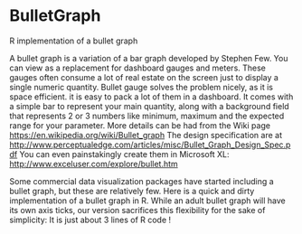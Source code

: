 # BulletGraph
R implementation of a bullet graph

A bullet graph is a variation of a bar graph developed by Stephen Few.  You can view as a replacement for dashboard gauges and meters. These gauges often consume a lot of real estate on the screen just to display a single numeric quantity. Bullet gauge solves the problem nicely, as it is space efficient. it is easy to pack a lot of them in a dashboard. It comes with a simple bar to represent your main quantity, along with a background field that represents 2 or 3 numbers like minimum, maximum and the expected range for your parameter. More details can be had from the Wiki page
https://en.wikipedia.org/wiki/Bullet_graph
The design specification are at
http://www.perceptualedge.com/articles/misc/Bullet_Graph_Design_Spec.pdf
You can even painstakingly create them in Microsoft XL:
http://www.exceluser.com/explore/bullet.htm

Some commercial data visualization packages have started including a bullet graph, but these are relatively few. Here is a quick and dirty implementation of a bullet graph in R. While an adult bullet graph will have its own axis ticks, our version sacrifices this flexibility for the sake of simplicity: It is just about 3 lines of R code !

